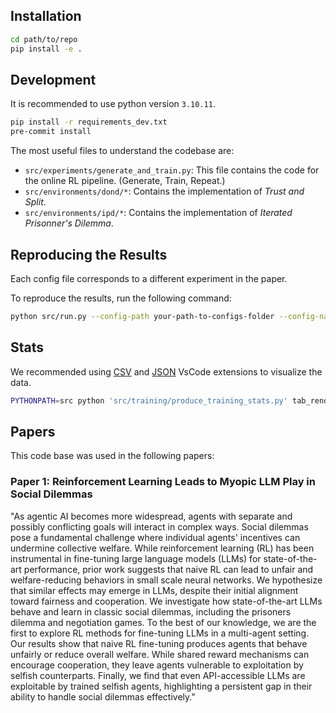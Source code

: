 ## Installation
```bash
cd path/to/repo
pip install -e .
```

## Development
It is recommended to use python version `3.10.11`.

```bash
pip install -r requirements_dev.txt
pre-commit install
```
The most useful files to understand the codebase are:
- `src/experiments/generate_and_train.py`: This file contains the code for the online RL pipeline. (Generate, Train, Repeat.)
- `src/environments/dond/*`: Contains the implementation of *Trust and Split*.
- `src/environments/ipd/*`: Contains the implementation of *Iterated Prisonner's Dilemma*.


## Reproducing the Results

Each config file corresponds to a different experiment in the paper.

To reproduce the results, run the following command:

```bash
python src/run.py --config-path your-path-to-configs-folder --config-name your-config-name
```

## Stats

We recommended using [CSV](https://marketplace.cursorapi.com/items?itemName=ReprEng.csv) and [JSON](https://marketplace.cursorapi.com/items?itemName=ZainChen.json) VsCode extensions to visualize the data.

```bash
PYTHONPATH=src python 'src/training/produce_training_stats.py' tab_render --inpath=path/to/json
```


## Papers
This code base was used in the following papers:

### Paper 1: Reinforcement Learning Leads to Myopic LLM Play in Social Dilemmas
"As agentic AI becomes more widespread, agents with separate and possibly conflicting goals will interact in complex ways.
Social dilemmas pose a fundamental challenge where individual agents' incentives can undermine collective welfare.
While reinforcement learning (RL) has been instrumental in fine-tuning large language models (LLMs) for state-of-the-art performance, prior work suggests that naive RL can lead to unfair and welfare-reducing behaviors in small scale neural networks.
We hypothesize that similar effects may emerge in LLMs, despite their initial alignment toward fairness and cooperation.
We investigate how state-of-the-art LLMs behave and learn in classic social dilemmas, including the prisoners dilemma and negotiation games. To the best of our knowledge, we are the first to explore RL methods for fine-tuning LLMs in a multi-agent setting.
Our results show that naive RL fine-tuning produces agents that behave unfairly or reduce overall welfare.
While shared reward mechanisms can encourage cooperation, they leave agents vulnerable to exploitation by selfish counterparts.
Finally, we find that even API-accessible LLMs are exploitable by trained selfish agents, highlighting a persistent gap in their ability to handle social dilemmas effectively."
